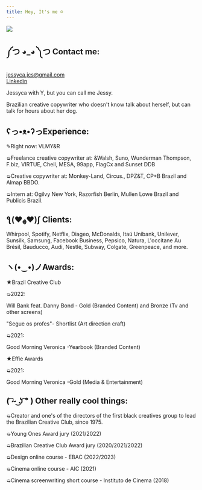 ```yaml
---
title: Hey, It's me ☺
---
```

<div class="img-row">

<div class="what-item">

![](https://ucarecdn.com/ffde0103-6eef-4ebe-b9d9-fc8fc0e21090/)

## ༼つ ◕_◕ ༽つ Contact me:

jessyca.jcs@gmail.com\
[L﻿inkedin](https://www.linkedin.com/in/jessycasilva/)

</div>

<div class="what-item">

Jessyca with Y, but you can call me Jessy.

Brazilian creative copywriter who doesn't know talk about herself, but can talk for hours about her dog.

## ʕっ•ᴥ•ʔっExperience:

✎Right now: VLMY&R

➭Freelance creative copywriter at: &Walsh, Suno, Wunderman Thompson, F.biz, VIRTUE, Cheil, MESA, 99app, FlagCx and Sunset DDB 

➭Creative copywriter at: Monkey-Land, Circus., DPZ&T, CP+B Brazil and Almap BBDO.  

➭Intern at: Ogilvy New York, Razorfish Berlin, Mullen Lowe Brazil and Publicis Brazil.

## ƪ(♥ﻬ♥)ʃ  Clients:

Whirpool, Spotify, Netflix, Diageo, McDonalds, Itaú Unibank, Unilever, Sunsilk, Samsung, Facebook Business,  Pepsico, Natura, L'occitane Au Brésil, Bauducco, Audi, Nestlé, Subway, Colgate, Greenpeace, and more.

## ヽ(•‿•)ノAwards:

★Brazil Creative Club

➭2022: 

W﻿ill Bank feat. Danny Bond - Gold (Branded Content) and Bronze (Tv and other screens)

"Segue os profes"- Shortlist (Art direction craft) 

➭2﻿021: 

G﻿ood Morning Veronica -Yearbook (Branded Content)  

★Effie Awards

➭2﻿021: 

G﻿ood Morning Veronica -Gold (Media & Entertainment)   

## ( ͡~ ͜ʖ ͡° ) Other really cool things:

➭Creator and one's of the directors of the first black creatives group to lead the Brazilian Creative Club, since 1975.

➭Young Ones Award jury (2021/2022)

➭Brazilian Creative Club Award jury (2020/2021/2022)

➭Design online course - EBAC (2022/2023)

➭Cinema online course - AIC (2021)

➭Cinema screenwriting short course - Instituto de Cinema (2018)

</div>

</div>